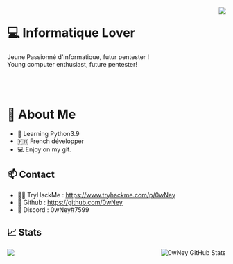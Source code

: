 
<img align='right' src="https://cdn.discordapp.com/attachments/485011383721787415/821749485034143804/e185031e49a9641e860acf924b9c7b18.gif">

# 💻 Informatique Lover
Jeune Passionné d'informatique, futur pentester !
</br>
Young computer enthusiast, future pentester!
</br>
</br>
</br>
</br>

# :book: About Me
- 🐍 Learning Python3.9
- 🇫🇷 French développer 
- 💻 Enjoy on my git.


## 📫 Contact
- 👨‍💻 TryHackMe : https://www.tryhackme.com/p/0wNey
- 🖤 Github : https://github.com/0wNey
- 💬 Discord : 0wNey#7599

## &#x1f4c8; Stats

  <img align="left" src="https://github-readme-stats.vercel.app/api/top-langs/?username=0wNey&title_color=ff3855&text_color=30d5c8&icon_color=ffff00&bg_color=291b29" />
  

  <img align="right" src="https://github-readme-stats.vercel.app/api?username=0wNey&show_icons=true&line_height=27&count_private=true&title_color=ff3855&text_color=30d5c8&icon_color=ffff00&bg_color=291b29" alt="0wNey GitHub Stats" />
